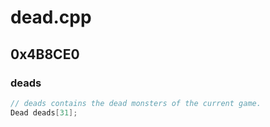 # dead.cpp

## 0x4B8CE0

### deads

```c
// deads contains the dead monsters of the current game.
Dead deads[31];
```
